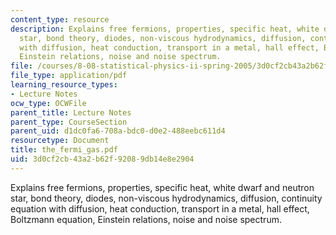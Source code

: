 ```yaml
---
content_type: resource
description: Explains free fermions, properties, specific heat, white dwarf and neutron
  star, bond theory, diodes, non-viscous hydrodynamics, diffusion, continuity equation
  with diffusion, heat conduction, transport in a metal, hall effect, Boltzmann equation,
  Einstein relations, noise and noise spectrum.
file: /courses/8-08-statistical-physics-ii-spring-2005/3d0cf2cb43a2b62f92089db14e8e2904_the_fermi_gas.pdf
file_type: application/pdf
learning_resource_types:
- Lecture Notes
ocw_type: OCWFile
parent_title: Lecture Notes
parent_type: CourseSection
parent_uid: d1dc0fa6-708a-bdc0-d0e2-488eebc611d4
resourcetype: Document
title: the_fermi_gas.pdf
uid: 3d0cf2cb-43a2-b62f-9208-9db14e8e2904
---
```

Explains free fermions, properties, specific heat, white dwarf and neutron star, bond theory, diodes, non-viscous hydrodynamics, diffusion, continuity equation with diffusion, heat conduction, transport in a metal, hall effect, Boltzmann equation, Einstein relations, noise and noise spectrum.

